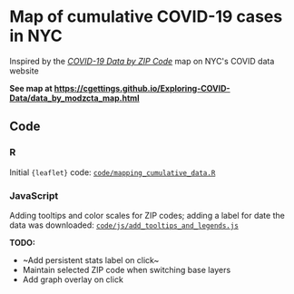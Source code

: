 
# Map of cumulative COVID-19 cases in NYC

Inspired by the [*COVID-19 Data by ZIP Code*](https://www1.nyc.gov/site/doh/covid/covid-19-data-totals.page#zip) map on NYC's COVID data website

**See map at https://cgettings.github.io/Exploring-COVID-Data/data_by_modzcta_map.html**

## Code

### R

Initial `{leaflet}` code: [`code/mapping_cumulative_data.R`](code/mapping_cumulative_data.R)  

### JavaScript

Adding tooltips and color scales for ZIP codes; adding a label for date the data was downloaded: [`code/js/add_tooltips_and_legends.js`](code/js/add_tooltips_and_legends.js)  

**TODO:**

- ~Add persistent stats label on click~
- Maintain selected ZIP code when switching base layers
- Add graph overlay on click
